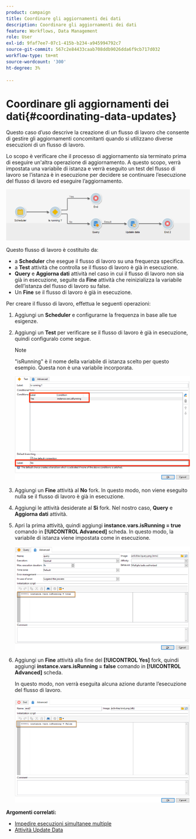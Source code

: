 ```yaml
---
product: campaign
title: Coordinare gli aggiornamenti dei dati
description: Coordinare gli aggiornamenti dei dati
feature: Workflows, Data Management
role: User
exl-id: 9faf7ee7-07c1-415b-b234-a945994792c7
source-git-commit: 567c2e84433caab708ddb9026dda6f9cb717d032
workflow-type: tm+mt
source-wordcount: '300'
ht-degree: 3%

---
```


# Coordinare gli aggiornamenti dei dati{#coordinating-data-updates}



Questo caso d’uso descrive la creazione di un flusso di lavoro che consente di gestire gli aggiornamenti concomitanti quando si utilizzano diverse esecuzioni di un flusso di lavoro.

Lo scopo è verificare che il processo di aggiornamento sia terminato prima di eseguire un&#39;altra operazione di aggiornamento. A questo scopo, verrà impostata una variabile di istanza e verrà eseguito un test del flusso di lavoro se l’istanza è in esecuzione per decidere se continuare l’esecuzione del flusso di lavoro ed eseguire l’aggiornamento.

![](assets/uc_dataupdate_wkf.png)

Questo flusso di lavoro è costituito da:

* a **Scheduler** che esegue il flusso di lavoro su una frequenza specifica.
* a **Test** attività che controlla se il flusso di lavoro è già in esecuzione.
* **Query** e **Aggiorna dati** attività nel caso in cui il flusso di lavoro non sia già in esecuzione, seguite da **Fine** attività che reinizializza la variabile dell’istanza del flusso di lavoro su false.
* Un **Fine** se il flusso di lavoro è già in esecuzione.

Per creare il flusso di lavoro, effettua le seguenti operazioni:

1. Aggiungi un **Scheduler** e configurarne la frequenza in base alle tue esigenze.
1. Aggiungi un **Test** per verificare se il flusso di lavoro è già in esecuzione, quindi configuralo come segue.

   >[!NOTE]
   >
   >&quot;isRunning&quot; è il nome della variabile di istanza scelto per questo esempio. Questa non è una variabile incorporata.

   ![](assets/uc_dataupdate_test.png)

1. Aggiungi un **Fine** attività al **No** fork. In questo modo, non viene eseguito nulla se il flusso di lavoro è già in esecuzione.
1. Aggiungi le attività desiderate al **Sì** fork. Nel nostro caso, **Query** e **Aggiorna dati** attività.
1. Apri la prima attività, quindi aggiungi **instance.vars.isRunning = true** comando in **[!UICONTROL Advanced]** scheda. In questo modo, la variabile di istanza viene impostata come in esecuzione.

   ![](assets/uc_dataupdate_query.png)

1. Aggiungi un **Fine** attività alla fine del **[!UICONTROL Yes]** fork, quindi aggiungi **instance.vars.isRunning = false** comando in **[!UICONTROL Advanced]** scheda.

   In questo modo, non verrà eseguita alcuna azione durante l’esecuzione del flusso di lavoro.

   ![](assets/uc_dataupdate_end.png)

**Argomenti correlati:**

* [Impedire esecuzioni simultanee multiple](monitor-workflow-execution.md#preventing-simultaneous-multiple-executions)
* [Attività Update Data](update-data.md)
